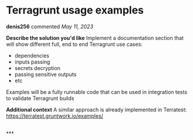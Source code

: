 # Terragrunt usage examples

**denis256** commented *May 11, 2023*

**Describe the solution you'd like**
Implement a documentation section that will show different full, end to end Terragrunt use cases:
* dependencies
* inputs passing
* secrets decryption
* passing sensitive outputs
* etc

Examples will be a fully runnable code that can be used in integration tests to validate Terragrunt builds

**Additional context**
A similar approach is already implemented in Terratest: 
https://terratest.gruntwork.io/examples/


<br />
***


